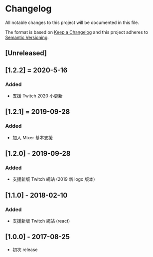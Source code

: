 # Changelog
All notable changes to this project will be documented in this file.

The format is based on [Keep a Changelog](http://keepachangelog.com/en/1.0.0/)
and this project adheres to [Semantic Versioning](http://semver.org/spec/v2.0.0.html).

## [Unreleased]

## [1.2.2] = 2020-5-16
### Added
- 支援 Twitch 2020 小更新

## [1.2.1] = 2019-09-28
### Added
- 加入 Mixer 基本支援

## [1.2.0] - 2019-09-28
### Added
- 支援新版 Twitch 網站 (2019 新 logo 版本)

## [1.1.0] - 2018-02-10
### Added
- 支援新版 Twitch 網站 (react)

## [1.0.0] - 2017-08-25
- 初次 release
